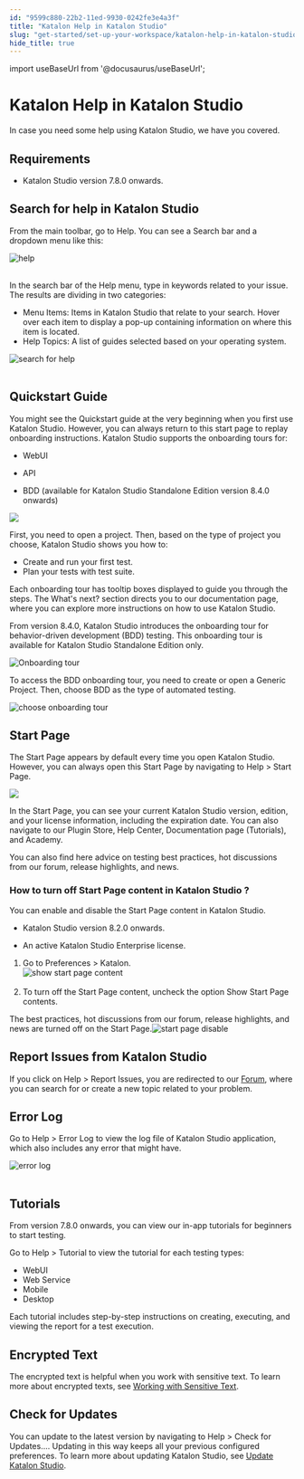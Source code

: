 ```yaml
---
id: "9599c880-22b2-11ed-9930-0242fe3e4a3f"
title: "Katalon Help in Katalon Studio"
slug: "get-started/set-up-your-workspace/katalon-help-in-katalon-studio"
hide_title: true
---
```

import useBaseUrl from '@docusaurus/useBaseUrl';


# <a id="id" class="anchor_top_offset"/><a id="ariaid-title1" class="anchor_top_offset"/>Katalon Help in <span xmlns="http://www.w3.org/1999/xhtml" className="ph">Katalon Studio</span> 

<p xmlns="http://www.w3.org/1999/xhtml" className="p">In case you need some help using <span className="ph">Katalon Studio</span>, we have you covered.</p> 

## Requirements

                                        
<ul xmlns="http://www.w3.org/1999/xhtml" className="ul"><li className="li">     <p className="p">Katalon Studio version 7.8.0 onwards.</p>   </li></ul> 
                    

## <a id="concept-5396" class="anchor_top_offset"/>Search for help in <span xmlns="http://www.w3.org/1999/xhtml" className="ph">Katalon Studio</span> 

<p xmlns="http://www.w3.org/1999/xhtml" className="p">From the main toolbar, go to <span className="ph uicontrol">Help</span>. You can see a <span className="ph uicontrol">Search</span> bar and a dropdown menu like this:</p> 
<p xmlns="http://www.w3.org/1999/xhtml" className="p"><img className="image" src={useBaseUrl("https://github.com/katalon-studio/docs-images/raw/master/katalon-studio/docs/katalon-help/quickstart-guide.png")} width={400} alt="help" /><br /><br /></p> 
<p xmlns="http://www.w3.org/1999/xhtml" className="p">In the search bar of the <span className="ph uicontrol">Help</span> menu, type in keywords related to your issue. The results are dividing in two categories:</p> 
<ul xmlns="http://www.w3.org/1999/xhtml" className="ul"><li className="li">Menu Items: Items in <span className="ph">Katalon Studio</span> that relate to your search. Hover over each item to display a pop-up containing information on where this item is located.</li><li className="li">Help Topics: A list of guides selected based on your operating system.</li></ul> 
<p xmlns="http://www.w3.org/1999/xhtml" className="p"><img className="image" src={useBaseUrl("https://github.com/katalon-studio/docs-images/raw/master/katalon-studio/docs/katalon-help/search-help.png")} alt="search for help" /><br /><br /></p> 

## <a id="id_1" class="anchor_top_offset"/>Quickstart Guide

<div xmlns="http://www.w3.org/1999/xhtml" className="p">You might see the <span className="ph uicontrol">Quickstart guide</span> at the very beginning when you first use <span className="ph">Katalon Studio</span>. However, you can always return to this start page to replay onboarding instructions. <span className="ph">Katalon Studio</span> supports the onboarding tours for:<ul className="ul"><li className="li"><p className="p">WebUI</p></li><li className="li"><p className="p">API</p></li><li className="li"><p className="p">BDD (available for Katalon Studio Standalone Edition version 8.4.0 onwards)</p></li></ul></div>
<p xmlns="http://www.w3.org/1999/xhtml" className="p"><img className="image" width={700} src={useBaseUrl("/426ebb30-28dd-11ed-9930-0242fe3e4a3f.png")} /></p> 
<p xmlns="http://www.w3.org/1999/xhtml" className="p">First, you need to open a  project. Then, based on the type of project you choose, <span className="ph">Katalon Studio</span> shows you how to:</p> 
<ul xmlns="http://www.w3.org/1999/xhtml" className="ul"><li className="li">Create and run your first test.</li><li className="li">Plan your tests with test suite.</li></ul> 
<p xmlns="http://www.w3.org/1999/xhtml" className="p">Each onboarding tour has tooltip boxes displayed to guide you through the steps. The <span className="ph uicontrol">What's next?</span> section directs you to our documentation page, where you can explore more instructions on how to use <span className="ph">Katalon Studio</span>.</p> 
<p xmlns="http://www.w3.org/1999/xhtml" className="p">From version 8.4.0, Katalon Studio introduces the onboarding tour for behavior-driven development (BDD) testing. This onboarding tour is available for Katalon Studio Standalone Edition only.</p> 
<p xmlns="http://www.w3.org/1999/xhtml" className="p"><img className="image" src={useBaseUrl("/32d490a0-3274-11ed-9930-0242fe3e4a3f.png")} alt="Onboarding tour" /></p> 
<p xmlns="http://www.w3.org/1999/xhtml" className="p">To access the BDD onboarding tour, you need to create or open a Generic Project. Then, choose BDD as the type of automated testing.</p> 
<p xmlns="http://www.w3.org/1999/xhtml" className="p"><img className="image" width={400} src={useBaseUrl("/959fbbf0-22b2-11ed-9930-0242fe3e4a3f.png")} alt="choose onboarding tour" /></p> 

## <a id="id_2" class="anchor_top_offset"/>Start Page

<p xmlns="http://www.w3.org/1999/xhtml" className="p">The <span className="ph uicontrol">Start Page</span> appears by default every time you open <span className="ph">Katalon Studio</span>. However, you can always open this <span className="ph uicontrol">Start Page</span> by navigating to <span className="ph uicontrol">Help</span> &gt; <span className="ph uicontrol">Start Page</span>.</p> 
<p xmlns="http://www.w3.org/1999/xhtml" className="p"><img className="image" src={useBaseUrl("/04c4ab20-28db-11ed-9930-0242fe3e4a3f.png")} /></p> 
<p xmlns="http://www.w3.org/1999/xhtml" className="p">In the <span className="ph uicontrol">Start Page</span>, you can see your current <span className="ph">Katalon Studio</span> version, edition, and your license information, including the expiration date. You can also navigate to our Plugin Store, Help Center, Documentation page (Tutorials), and Academy.</p> 
<p xmlns="http://www.w3.org/1999/xhtml" className="p">You can also find here advice on testing best practices, hot discussions from our forum, release highlights, and news.</p> 

### <a id="task-9946" class="anchor_top_offset"/>How to turn off Start Page content in <span xmlns="http://www.w3.org/1999/xhtml" className="ph">Katalon Studio</span> ?

<p xmlns="http://www.w3.org/1999/xhtml" className="shortdesc">You can enable and disable the Start Page content in <span className="ph">Katalon Studio</span>.</p> 
<div xmlns="http://www.w3.org/1999/xhtml" className="section prereq p"><ul className="ul"><li className="li"><p className="p"><span className="ph">Katalon Studio</span> version 8.2.0 onwards.</p></li><li className="li"><p className="p">An active Katalon Studio Enterprise license.</p></li></ul></div>
<ol xmlns="http://www.w3.org/1999/xhtml" className="ol steps"><li className="li step stepexpand"><span className="ph cmd">Go  to <span className="ph uicontrol">Preferences</span> &gt; <span className="ph uicontrol">Katalon</span>.</span><div className="itemgroup tutorialinfo"><img className="image" src={useBaseUrl("https://github.com/katalon-studio/docs-images/raw/master/katalon-studio/docs/katalon-help/show-start-page-content.png")} width={500} alt="show start page content" /><br /><br /></div></li><li className="li step stepexpand"><span className="ph cmd">To turn off the Start Page content, uncheck the option <span className="ph uicontrol">Show Start Page contents</span>.</span></li></ol> 
<section xmlns="http://www.w3.org/1999/xhtml" className="section result">The best practices, hot discussions from our forum, release highlights, and news are turned off on the Start Page.<img className="image" width={800} src={useBaseUrl("/da59d570-28dc-11ed-9930-0242fe3e4a3f.png")} alt="start page disable" /></section> 

## <a id="id_3" class="anchor_top_offset"/>Report Issues from <span xmlns="http://www.w3.org/1999/xhtml" className="ph">Katalon Studio</span> 

<p xmlns="http://www.w3.org/1999/xhtml" className="p">If you click on <span className="ph uicontrol">Help</span> &gt; <span className="ph uicontrol">Report Issues</span>, you are redirected to our <a className="xref j-external-link" href="https://forum.katalon.com/c/community-discussion/katalon-studio/7" target="_blank">Forum</a>, where you can search for or create a new topic related to your problem.</p> 

## <a id="id_4" class="anchor_top_offset"/>Error Log

<p xmlns="http://www.w3.org/1999/xhtml" className="p">Go to <span className="ph uicontrol">Help</span> &gt; <span className="ph uicontrol">Error Log</span> to view the log file of <span className="ph">Katalon Studio</span> application, which also includes any error that might have.</p> 
<p xmlns="http://www.w3.org/1999/xhtml" className="p"><img className="image" src={useBaseUrl("https://github.com/katalon-studio/docs-images/raw/master/katalon-studio/docs/katalon-help/log-error.png")} width={600} alt="error log" /><br /><br /></p> 

## <a id="id_5" class="anchor_top_offset"/>Tutorials

<p xmlns="http://www.w3.org/1999/xhtml" className="p">From version 7.8.0 onwards, you can view our in-app tutorials for beginners to start testing.</p> 
<p xmlns="http://www.w3.org/1999/xhtml" className="p">Go to <span className="ph uicontrol">Help</span> &gt; <span className="ph uicontrol">Tutorial</span> to view the tutorial for each testing types:</p> 
<ul xmlns="http://www.w3.org/1999/xhtml" className="ul"><li className="li">WebUI</li><li className="li">Web Service</li><li className="li">Mobile</li><li className="li">Desktop</li></ul> 
<p xmlns="http://www.w3.org/1999/xhtml" className="p">Each tutorial includes step-by-step instructions on creating, executing, and viewing the report for a test execution.</p> 

## <a id="id_6" class="anchor_top_offset"/>Encrypted Text

<p xmlns="http://www.w3.org/1999/xhtml" className="p">The encrypted text is helpful when you work with sensitive text.   To learn more about encrypted texts, see <a className="xref" href="/docs/author/create-test-cases/working-with-sensitive-text-in-katalon-studio">Working     with Sensitive Text</a>.</p> 

## <a id="id_7" class="anchor_top_offset"/>Check for Updates

<p xmlns="http://www.w3.org/1999/xhtml" className="p">You can update to the latest version by navigating to <span className="ph uicontrol">Help</span> &gt; <span className="ph uicontrol">Check for Updates...</span>. Updating in this way keeps all your previous configured preferences. To learn more about updating <span className="ph">Katalon Studio</span>, see <a className="xref" href="/docs/get-started/set-up-your-workspace/update-katalon-studio">Update <span className="ph">Katalon Studio</span></a>.</p> 
